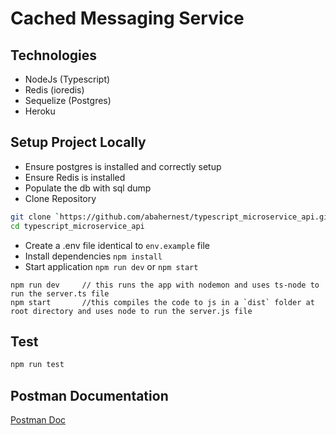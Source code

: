 # Cached Messaging Service

## Technologies
* NodeJs (Typescript)
* Redis (ioredis)
* Sequelize (Postgres) 
* Heroku

## Setup Project Locally

* Ensure postgres is installed and correctly setup
* Ensure Redis is installed
* Populate the db with sql dump
* Clone Repository

```bash
git clone `https://github.com/abahernest/typescript_microservice_api.git`
cd typescript_microservice_api
```
* Create a .env file identical to `env.example` file
* Install dependencies `npm install`
* Start application `npm run dev` or `npm start`   

```
npm run dev     // this runs the app with nodemon and uses ts-node to run the server.ts file
npm start       //this compiles the code to js in a `dist` folder at root directory and uses node to run the server.js file
```

## Test

```bash
npm run test
```

## Postman Documentation

[Postman Doc](https://documenter.getpostman.com/view/11044390/UVyrUc7b)
